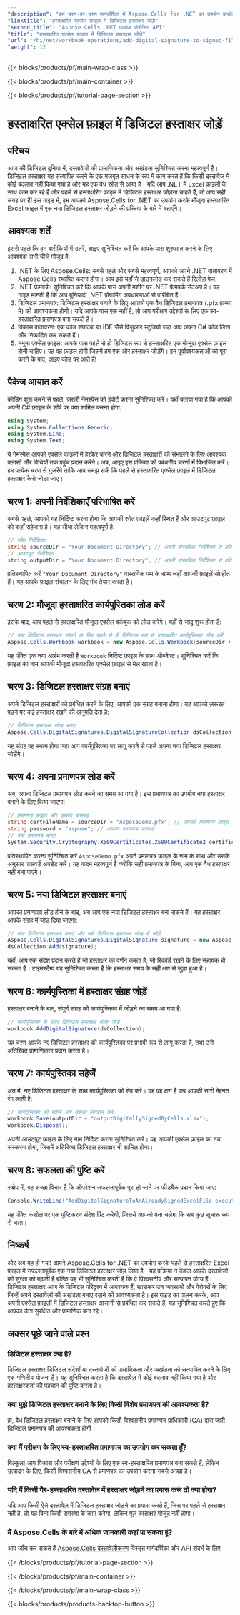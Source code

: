 ```yaml
---
"description": "इस चरण-दर-चरण मार्गदर्शिका में Aspose.Cells for .NET का उपयोग करके पहले से हस्ताक्षरित Excel फ़ाइल में डिजिटल हस्ताक्षर जोड़ने का तरीका जानें। अपने दस्तावेज़ सुरक्षित करें।"
"linktitle": "हस्ताक्षरित एक्सेल फ़ाइल में डिजिटल हस्ताक्षर जोड़ें"
"second_title": "Aspose.Cells .NET एक्सेल प्रोसेसिंग API"
"title": "हस्ताक्षरित एक्सेल फ़ाइल में डिजिटल हस्ताक्षर जोड़ें"
"url": "/hi/net/workbook-operations/add-digital-signature-to-signed-file/"
"weight": 12
---
```


{{< blocks/products/pf/main-wrap-class >}}

{{< blocks/products/pf/main-container >}}

{{< blocks/products/pf/tutorial-page-section >}}

# हस्ताक्षरित एक्सेल फ़ाइल में डिजिटल हस्ताक्षर जोड़ें

## परिचय
आज की डिजिटल दुनिया में, दस्तावेजों की प्रामाणिकता और अखंडता सुनिश्चित करना महत्वपूर्ण है। डिजिटल हस्ताक्षर यह सत्यापित करने के एक मजबूत साधन के रूप में काम करते हैं कि किसी दस्तावेज़ में कोई बदलाव नहीं किया गया है और यह एक वैध स्रोत से आया है। यदि आप .NET में Excel फ़ाइलों के साथ काम कर रहे हैं और पहले से हस्ताक्षरित फ़ाइल में डिजिटल हस्ताक्षर जोड़ना चाहते हैं, तो आप सही जगह पर हैं! इस गाइड में, हम आपको Aspose.Cells for .NET का उपयोग करके मौजूदा हस्ताक्षरित Excel फ़ाइल में एक नया डिजिटल हस्ताक्षर जोड़ने की प्रक्रिया के बारे में बताएँगे। 
## आवश्यक शर्तें
इससे पहले कि हम बारीकियों में उतरें, आइए सुनिश्चित करें कि आपके पास शुरुआत करने के लिए आवश्यक सभी चीजें मौजूद हैं:
1. .NET के लिए Aspose.Cells: सबसे पहले और सबसे महत्वपूर्ण, आपको अपने .NET वातावरण में Aspose.Cells स्थापित करना होगा। आप इसे यहाँ से डाउनलोड कर सकते हैं [रिलीज़ पेज](https://releases.aspose.com/cells/net/).
2. .NET फ्रेमवर्क: सुनिश्चित करें कि आपके पास अपनी मशीन पर .NET फ्रेमवर्क सेटअप है। यह गाइड मानती है कि आप बुनियादी .NET प्रोग्रामिंग अवधारणाओं से परिचित हैं।
3. डिजिटल प्रमाणपत्र: डिजिटल हस्ताक्षर बनाने के लिए आपको एक वैध डिजिटल प्रमाणपत्र (.pfx प्रारूप में) की आवश्यकता होगी। यदि आपके पास एक नहीं है, तो आप परीक्षण उद्देश्यों के लिए एक स्व-हस्ताक्षरित प्रमाणपत्र बना सकते हैं।
4. विकास वातावरण: एक कोड संपादक या IDE जैसे विजुअल स्टूडियो जहां आप अपना C# कोड लिख और निष्पादित कर सकते हैं।
5. नमूना एक्सेल फ़ाइल: आपके पास पहले से ही डिजिटल रूप से हस्ताक्षरित एक मौजूदा एक्सेल फ़ाइल होनी चाहिए। यह वह फ़ाइल होगी जिसमें हम एक और हस्ताक्षर जोड़ेंगे।
इन पूर्वावश्यकताओं को पूरा करने के बाद, आइए कोड पर आते हैं!
## पैकेज आयात करें
कोडिंग शुरू करने से पहले, ज़रूरी नेमस्पेस को इंपोर्ट करना सुनिश्चित करें। यहाँ बताया गया है कि आपको अपनी C# फ़ाइल के शीर्ष पर क्या शामिल करना होगा:
```csharp
using System;
using System.Collections.Generic;
using System.Linq;
using System.Text;
```
ये नेमस्पेस आपको एक्सेल फाइलों में हेरफेर करने और डिजिटल हस्ताक्षरों को संभालने के लिए आवश्यक क्लासों और विधियों तक पहुंच प्रदान करेंगे।
अब, आइए इस प्रक्रिया को प्रबंधनीय चरणों में विभाजित करें। हम प्रत्येक चरण से गुजरेंगे ताकि आप समझ सकें कि पहले से हस्ताक्षरित एक्सेल फ़ाइल में डिजिटल हस्ताक्षर कैसे जोड़ा जाए।
## चरण 1: अपनी निर्देशिकाएँ परिभाषित करें
सबसे पहले, आपको यह निर्दिष्ट करना होगा कि आपकी स्रोत फ़ाइलें कहाँ स्थित हैं और आउटपुट फ़ाइल को कहाँ सहेजना है। यह सीधा लेकिन महत्वपूर्ण है:
```csharp
// स्रोत निर्देशिका
string sourceDir = "Your Document Directory"; // अपनी वास्तविक निर्देशिका से प्रतिस्थापित करें
// आउटपुट निर्देशिका
string outputDir = "Your Document Directory"; // अपनी वास्तविक निर्देशिका से प्रतिस्थापित करें
```
प्रतिस्थापित करें `"Your Document Directory"` वास्तविक पथ के साथ जहाँ आपकी फ़ाइलें संग्रहीत हैं। यह आपके फ़ाइल संचालन के लिए मंच तैयार करता है।
## चरण 2: मौजूदा हस्ताक्षरित कार्यपुस्तिका लोड करें
इसके बाद, आप पहले से हस्ताक्षरित मौजूदा एक्सेल वर्कबुक को लोड करेंगे। यहीं से जादू शुरू होता है:
```csharp
// नया डिजिटल हस्ताक्षर जोड़ने के लिए पहले से ही डिजिटल रूप से हस्ताक्षरित कार्यपुस्तिका लोड करें
Aspose.Cells.Workbook workbook = new Aspose.Cells.Workbook(sourceDir + "sampleDigitallySignedByCells.xlsx");
```
यह पंक्ति एक नया आरंभ करती है `Workbook` निर्दिष्ट फ़ाइल के साथ ऑब्जेक्ट। सुनिश्चित करें कि फ़ाइल का नाम आपकी मौजूदा हस्ताक्षरित एक्सेल फ़ाइल से मेल खाता है।
## चरण 3: डिजिटल हस्ताक्षर संग्रह बनाएं
अपने डिजिटल हस्ताक्षरों को प्रबंधित करने के लिए, आपको एक संग्रह बनाना होगा। यह आपको ज़रूरत पड़ने पर कई हस्ताक्षर रखने की अनुमति देता है:
```csharp
// डिजिटल हस्ताक्षर संग्रह बनाएं
Aspose.Cells.DigitalSignatures.DigitalSignatureCollection dsCollection = new Aspose.Cells.DigitalSignatures.DigitalSignatureCollection();
```
यह संग्रह वह स्थान होगा जहां आप कार्यपुस्तिका पर लागू करने से पहले अपना नया डिजिटल हस्ताक्षर जोड़ेंगे।
## चरण 4: अपना प्रमाणपत्र लोड करें
अब, अपना डिजिटल प्रमाणपत्र लोड करने का समय आ गया है। इस प्रमाणपत्र का उपयोग नया हस्ताक्षर बनाने के लिए किया जाएगा:
```csharp
// प्रमाणपत्र फ़ाइल और उसका पासवर्ड
string certFileName = sourceDir + "AsposeDemo.pfx"; // आपकी प्रमाणपत्र फ़ाइल
string password = "aspose"; // आपका प्रमाणपत्र पासवर्ड
// नया प्रमाणपत्र बनाएं
System.Security.Cryptography.X509Certificates.X509Certificate2 certificate = new System.Security.Cryptography.X509Certificates.X509Certificate2(certFileName, password);
```
प्रतिस्थापित करना सुनिश्चित करें `AsposeDemo.pfx` अपने प्रमाणपत्र फ़ाइल के नाम के साथ और उसके अनुसार पासवर्ड अपडेट करें। यह कदम महत्वपूर्ण है क्योंकि सही प्रमाणपत्र के बिना, आप एक वैध हस्ताक्षर नहीं बना पाएंगे।
## चरण 5: नया डिजिटल हस्ताक्षर बनाएं
आपका प्रमाणपत्र लोड होने के बाद, अब आप एक नया डिजिटल हस्ताक्षर बना सकते हैं। यह हस्ताक्षर आपके संग्रह में जोड़ दिया जाएगा:
```csharp
// नया डिजिटल हस्ताक्षर बनाएं और उसे डिजिटल हस्ताक्षर संग्रह में जोड़ें
Aspose.Cells.DigitalSignatures.DigitalSignature signature = new Aspose.Cells.DigitalSignatures.DigitalSignature(certificate, "Aspose.Cells added new digital signature in existing digitally signed workbook.", DateTime.Now);
dsCollection.Add(signature);
```
यहाँ, आप एक संदेश प्रदान करते हैं जो हस्ताक्षर का वर्णन करता है, जो रिकॉर्ड रखने के लिए सहायक हो सकता है। टाइमस्टैम्प यह सुनिश्चित करता है कि हस्ताक्षर समय के सही क्षण से जुड़ा हुआ है।
## चरण 6: कार्यपुस्तिका में हस्ताक्षर संग्रह जोड़ें
हस्ताक्षर बनाने के बाद, संपूर्ण संग्रह को कार्यपुस्तिका में जोड़ने का समय आ गया है:
```csharp
// कार्यपुस्तिका के अंदर डिजिटल हस्ताक्षर संग्रह जोड़ें
workbook.AddDigitalSignature(dsCollection);
```
यह चरण आपके नए डिजिटल हस्ताक्षर को कार्यपुस्तिका पर प्रभावी रूप से लागू करता है, तथा उसे अतिरिक्त प्रामाणिकता प्रदान करता है।
## चरण 7: कार्यपुस्तिका सहेजें
अंत में, नए डिजिटल हस्ताक्षर के साथ कार्यपुस्तिका को सेव करें। यह वह क्षण है जब आपकी सारी मेहनत रंग लाती है:
```csharp
// कार्यपुस्तिका को सहेजें और उसका निपटान करें।
workbook.Save(outputDir + "outputDigitallySignedByCells.xlsx");
workbook.Dispose();
```
अपनी आउटपुट फ़ाइल के लिए नाम निर्दिष्ट करना सुनिश्चित करें। यह आपकी एक्सेल फ़ाइल का नया संस्करण होगा, जिसमें अतिरिक्त डिजिटल हस्ताक्षर भी शामिल होगा।
## चरण 8: सफलता की पुष्टि करें
संक्षेप में, यह अच्छा विचार है कि ऑपरेशन सफलतापूर्वक पूरा हो जाने पर फीडबैक प्रदान किया जाए:
```csharp
Console.WriteLine("AddDigitalSignatureToAnAlreadySignedExcelFile executed successfully.\r\n");
```
यह पंक्ति कंसोल पर एक पुष्टिकरण संदेश प्रिंट करेगी, जिससे आपको पता चलेगा कि सब कुछ सुचारू रूप से चला।
## निष्कर्ष
और अब यह हो गया! आपने Aspose.Cells for .NET का उपयोग करके पहले से हस्ताक्षरित Excel फ़ाइल में सफलतापूर्वक एक नया डिजिटल हस्ताक्षर जोड़ लिया है। यह प्रक्रिया न केवल आपके दस्तावेज़ों की सुरक्षा को बढ़ाती है बल्कि यह भी सुनिश्चित करती है कि वे विश्वसनीय और सत्यापन योग्य हैं। 
डिजिटल हस्ताक्षर आज के डिजिटल परिदृश्य में आवश्यक हैं, खासकर उन व्यवसायों और पेशेवरों के लिए जिन्हें अपने दस्तावेज़ों की अखंडता बनाए रखने की आवश्यकता है। इस गाइड का पालन करके, आप अपनी एक्सेल फ़ाइलों में डिजिटल हस्ताक्षर आसानी से प्रबंधित कर सकते हैं, यह सुनिश्चित करते हुए कि आपका डेटा सुरक्षित और प्रामाणिक बना रहे।
## अक्सर पूछे जाने वाले प्रश्न
### डिजिटल हस्ताक्षर क्या है?
डिजिटल हस्ताक्षर डिजिटल संदेशों या दस्तावेजों की प्रामाणिकता और अखंडता को सत्यापित करने के लिए एक गणितीय योजना है। यह सुनिश्चित करता है कि दस्तावेज़ में कोई बदलाव नहीं किया गया है और हस्ताक्षरकर्ता की पहचान की पुष्टि करता है।
### क्या मुझे डिजिटल हस्ताक्षर बनाने के लिए किसी विशेष प्रमाणपत्र की आवश्यकता है?
हां, वैध डिजिटल हस्ताक्षर बनाने के लिए आपको किसी विश्वसनीय प्रमाणपत्र प्राधिकारी (CA) द्वारा जारी डिजिटल प्रमाणपत्र की आवश्यकता होगी।
### क्या मैं परीक्षण के लिए स्व-हस्ताक्षरित प्रमाणपत्र का उपयोग कर सकता हूँ?
बिल्कुल! आप विकास और परीक्षण उद्देश्यों के लिए एक स्व-हस्ताक्षरित प्रमाणपत्र बना सकते हैं, लेकिन उत्पादन के लिए, किसी विश्वसनीय CA से प्रमाणपत्र का उपयोग करना सबसे अच्छा है।
### यदि मैं किसी गैर-हस्ताक्षरित दस्तावेज़ में हस्ताक्षर जोड़ने का प्रयास करूं तो क्या होगा?
यदि आप किसी ऐसे दस्तावेज़ में डिजिटल हस्ताक्षर जोड़ने का प्रयास करते हैं, जिस पर पहले से हस्ताक्षर नहीं है, तो यह बिना किसी समस्या के काम करेगा, लेकिन मूल हस्ताक्षर मौजूद नहीं होगा।
### मैं Aspose.Cells के बारे में अधिक जानकारी कहां पा सकता हूं?
आप जाँच कर सकते हैं [Aspose.Cells दस्तावेज़ीकरण](https://reference.aspose.com/cells/net/) विस्तृत मार्गदर्शिका और API संदर्भ के लिए.


{{< /blocks/products/pf/tutorial-page-section >}}

{{< /blocks/products/pf/main-container >}}

{{< /blocks/products/pf/main-wrap-class >}}

{{< blocks/products/products-backtop-button >}}